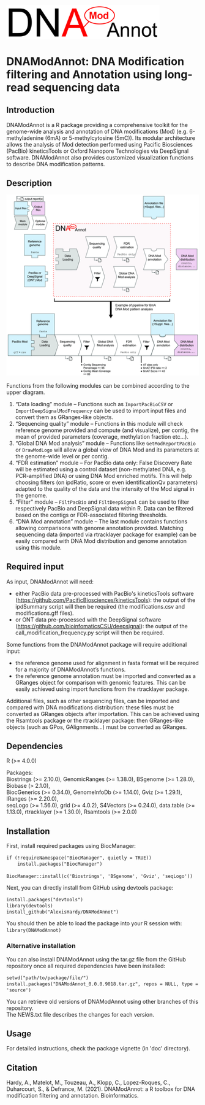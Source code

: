 <img src="vignettes/DNAModAnnot_logo.jpg" alt="DNAModAnnot_Logo" width="400"/>  
  
# DNAModAnnot: DNA Modification filtering and Annotation using long-read sequencing data  
  
## Introduction  
DNAModAnnot is a R package providing a comprehensive toolkit for the genome-wide analysis and annotation of DNA modifications (Mod) (e.g. 6-methyladenine (6mA) or 5-methylcytosine (5mC)). Its modular architecture allows the analysis of Mod detection performed using Pacific Biosciences (PacBio) kineticsTools or Oxford Nanopore Technologies via DeepSignal software. DNAModAnnot also provides customized visualization functions to describe DNA modification patterns.
  
## Description    
<img src="vignettes/DNAModAnnot_diagram_and_example.jpg" alt="DNAModAnnot_Diagram" width="700"/>   

Functions from the following modules can be combined according to the upper diagram.
1.	“Data loading” module – Functions such as `ImportPacBioCSV` or `ImportDeepSignalModFrequency` can be used to import input files and convert them as GRanges-like objects.
2.	“Sequencing quality” module – Functions in this module will check reference genome provided and compute (and visualize), per contig, the mean of provided parameters (coverage, methylation fraction etc...).
3.	“Global DNA Mod analysis” module – Functions like `GetModReportPacBio` or `DrawModLogo` will allow a global view of DNA Mod and its parameters at the genome-wide level or per contig.
4.	“FDR estimation” module – For PacBio data only: False Discovery Rate will be estimated using a control dataset (non-methylated DNA, e.g. PCR-amplified DNA) or using DNA Mod enriched motifs. This will help choosing filters (on ipdRatio, score or even identificationQv parameters) adapted to the quality of the data and the intensity of the Mod signal in the genome.
5.	“Filter” module – `FiltPacBio` and `FiltDeepSignal` can be used to filter respectively PacBio and DeepSignal data within R. Data can be filtered based on the contigs or FDR-associated filtering thresholds.
6.	“DNA Mod annotation” module – The last module contains functions allowing comparisons with genome annotation provided. Matching sequencing data (imported via rtracklayer package for example) can be easily compared with DNA Mod distribution and genome annotation using this module.

## Required input
As input, DNAModAnnot will need:
-	either PacBio data pre-processed with PacBio's kineticsTools software (https://github.com/PacificBiosciences/kineticsTools): the output of the ipdSummary script will then be required (the modifications.csv and modifications.gff files).
-	or ONT data pre-processed with the DeepSignal software (https://github.com/bioinfomaticsCSU/deepsignal): the output of the call_modification_frequency.py script will then be required.

Some functions from the DNAModAnnot package will require additional input:
-	the reference genome used for alignment in fasta format will be required for a majority of DNAModAnnot’s functions.
-	the reference genome annotation must be imported and converted as a GRanges object for comparison with genomic features. This can be easily achieved using import functions from the rtracklayer package.

Additional files, such as other sequencing files, can be imported and compared with DNA modifications distribution: these files must be converted as GRanges objects after importation. This can be achieved using the Rsamtools package or the rtracklayer package: then GRanges-like objects (such as GPos, GAlignments...) must be converted as GRanges.

## Dependencies

R (>= 4.0.0)

Packages:  
Biostrings (>= 2.10.0), GenomicRanges (>= 1.38.0), BSgenome (>= 1.28.0), Biobase (> 2.1.0),  
BiocGenerics (>= 0.34.0), GenomeInfoDb (>= 1.14.0), Gviz (>= 1.29.1), IRanges (>= 2.20.0),   
seqLogo (>= 1.56.0), grid (>= 4.0.2), 
S4Vectors (>= 0.24.0), data.table (>= 1.13.0), rtracklayer (>= 1.30.0), Rsamtools (>= 2.0.0)  

## Installation

First, install required packages using BiocManager:
```
if (!requireNamespace("BiocManager", quietly = TRUE))
    install.packages("BiocManager")

BiocManager::install(c('Biostrings', 'BSgenome', 'Gviz', 'seqLogo'))
```

Next, you can directly install from GitHub using devtools package:

```
install.packages("devtools")
library(devtools)
install_github("AlexisHardy/DNAModAnnot")
```

You should then be able to load the package into your R session with:
`library(DNAModAnnot)`

### Alternative installation  
You can also install DNAModAnnot using the tar.gz file from the GitHub repository once all required dependencies have been installed:  
```
setwd("path/to/package/file/")
install.packages("DNAModAnnot_0.0.0.9018.tar.gz", repos = NULL, type = 'source')
```  
You can retrieve old versions of DNAModAnnot using other branches of this repository.  
The NEWS.txt file describes the changes for each version.  
  
## Usage
For detailed instructions, check the package vignette (in 'doc' directory).

## Citation
Hardy, A., Matelot, M., Touzeau, A., Klopp, C., Lopez-Roques, C., Duharcourt, S., & Defrance, M. (2021). DNAModAnnot: a R toolbox for DNA modification filtering and annotation. Bioinformatics.  
  